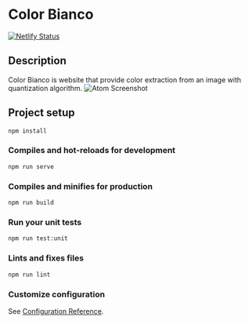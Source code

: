 # Color Bianco
[![Netlify Status](https://api.netlify.com/api/v1/badges/b6d2d333-0ace-46f8-a509-ff38ea58336c/deploy-status)](https://app.netlify.com/sites/bianco/deploys)

## Description
Color Bianco is website that provide color extraction from an image with quantization algorithm.
![Atom Screenshot](https://user-images.githubusercontent.com/378023/49132478-f4b77680-f31f-11e8-9e10-e8454d8d9b7e.png)

## Project setup
```
npm install
```

### Compiles and hot-reloads for development
```
npm run serve
```

### Compiles and minifies for production
```
npm run build
```

### Run your unit tests
```
npm run test:unit
```

### Lints and fixes files
```
npm run lint
```

### Customize configuration
See [Configuration Reference](https://cli.vuejs.org/config/).
